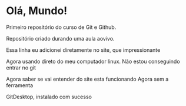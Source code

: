 # Olá, Mundo!
 Primeiro repositório do curso de Git e Github.

Repositório criado durando uma aula aovivo.

Essa linha eu adicionei diretamente no site, que impressionante

Agora usando direto do meu computador linux.
Não estou conseguindo entrar no git

Agora saber se vai entender do site esta funcionando
Agora sem a ferramenta

GitDesktop, instalado com sucesso
